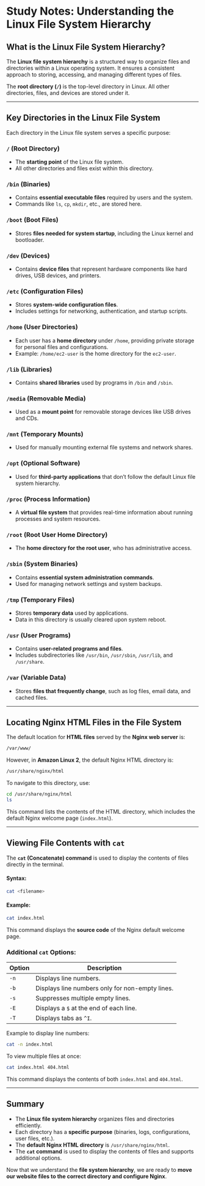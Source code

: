 # Study Notes: Understanding the Linux File System Hierarchy

## What is the Linux File System Hierarchy?
The **Linux file system hierarchy** is a structured way to organize files and directories within a Linux operating system. It ensures a consistent approach to storing, accessing, and managing different types of files.

The **root directory (`/`)** is the top-level directory in Linux. All other directories, files, and devices are stored under it.

---

## Key Directories in the Linux File System
Each directory in the Linux file system serves a specific purpose:

### `/` (Root Directory)
- The **starting point** of the Linux file system.
- All other directories and files exist within this directory.

### `/bin` (Binaries)
- Contains **essential executable files** required by users and the system.
- Commands like `ls`, `cp`, `mkdir`, etc., are stored here.

### `/boot` (Boot Files)
- Stores **files needed for system startup**, including the Linux kernel and bootloader.

### `/dev` (Devices)
- Contains **device files** that represent hardware components like hard drives, USB devices, and printers.

### `/etc` (Configuration Files)
- Stores **system-wide configuration files**.
- Includes settings for networking, authentication, and startup scripts.

### `/home` (User Directories)
- Each user has a **home directory** under `/home`, providing private storage for personal files and configurations.
- Example: `/home/ec2-user` is the home directory for the `ec2-user`.

### `/lib` (Libraries)
- Contains **shared libraries** used by programs in `/bin` and `/sbin`.

### `/media` (Removable Media)
- Used as a **mount point** for removable storage devices like USB drives and CDs.

### `/mnt` (Temporary Mounts)
- Used for manually mounting external file systems and network shares.

### `/opt` (Optional Software)
- Used for **third-party applications** that don’t follow the default Linux file system hierarchy.

### `/proc` (Process Information)
- A **virtual file system** that provides real-time information about running processes and system resources.

### `/root` (Root User Home Directory)
- The **home directory for the root user**, who has administrative access.

### `/sbin` (System Binaries)
- Contains **essential system administration commands**.
- Used for managing network settings and system backups.

### `/tmp` (Temporary Files)
- Stores **temporary data** used by applications.
- Data in this directory is usually cleared upon system reboot.

### `/usr` (User Programs)
- Contains **user-related programs and files**.
- Includes subdirectories like `/usr/bin`, `/usr/sbin`, `/usr/lib`, and `/usr/share`.

### `/var` (Variable Data)
- Stores **files that frequently change**, such as log files, email data, and cached files.

---

## Locating Nginx HTML Files in the File System
The default location for **HTML files** served by the **Nginx web server** is:
```bash
/var/www/
```
However, in **Amazon Linux 2**, the default Nginx HTML directory is:
```bash
/usr/share/nginx/html
```

To navigate to this directory, use:
```bash
cd /usr/share/nginx/html
ls
```
This command lists the contents of the HTML directory, which includes the default Nginx welcome page (`index.html`).

---

## Viewing File Contents with `cat`
The **`cat` (Concatenate) command** is used to display the contents of files directly in the terminal.

#### Syntax:
```bash
cat <filename>
```

#### Example:
```bash
cat index.html
```
This command displays the **source code** of the Nginx default welcome page.

### Additional `cat` Options:
| Option | Description |
|--------|-------------|
| `-n`   | Displays line numbers. |
| `-b`   | Displays line numbers only for non-empty lines. |
| `-s`   | Suppresses multiple empty lines. |
| `-E`   | Displays a `$` at the end of each line. |
| `-T`   | Displays tabs as `^I`. |

Example to display line numbers:
```bash
cat -n index.html
```

To view multiple files at once:
```bash
cat index.html 404.html
```
This command displays the contents of both `index.html` and `404.html`.

---

## Summary
- The **Linux file system hierarchy** organizes files and directories efficiently.
- Each directory has a **specific purpose** (binaries, logs, configurations, user files, etc.).
- The **default Nginx HTML directory** is `/usr/share/nginx/html`.
- The **`cat` command** is used to display the contents of files and supports additional options.

Now that we understand the **file system hierarchy**, we are ready to **move our website files to the correct directory and configure Nginx**.



